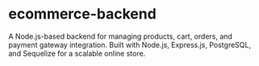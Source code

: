 # ecommerce-backend
A Node.js-based backend for managing products, cart, orders, and payment gateway integration. Built with Node.js, Express.js, PostgreSQL, and Sequelize for a scalable online store.
